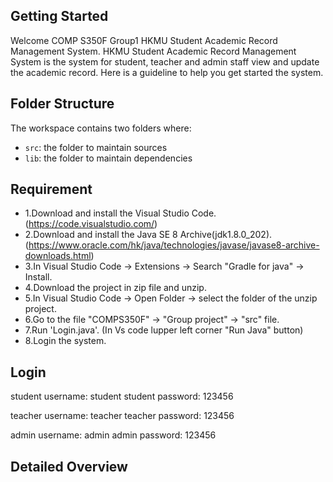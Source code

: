 ## Getting Started
Welcome COMP S350F Group1 HKMU Student Academic Record Management System. 
HKMU Student Academic Record Management System is the system for student, teacher and admin staff view and update the academic record.
Here is a guideline to help you get started the system.

## Folder Structure
The workspace contains two folders where:
- `src`: the folder to maintain sources
- `lib`: the folder to maintain dependencies

## Requirement
- 1.Download and install the Visual Studio Code. (https://code.visualstudio.com/)
- 2.Download and install the Java SE 8 Archive(jdk1.8.0_202). (https://www.oracle.com/hk/java/technologies/javase/javase8-archive-downloads.html)
- 3.In Visual Studio Code -> Extensions -> Search "Gradle for java" -> Install.
- 4.Download the project in zip file and unzip.
- 5.In Visual Studio Code -> Open Folder -> select the folder of the unzip project.
- 6.Go to the file "COMPS350F" -> "Group project" -> "src" file.
- 7.Run 'Login.java'. (In Vs code lupper left corner "Run Java" button)
- 8.Login the system.

## Login
student username: student
student password: 123456

teacher username: teacher
teacher password: 123456

admin username: admin
admin password: 123456

## Detailed Overview

